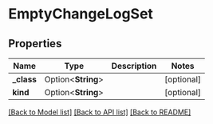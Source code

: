 # EmptyChangeLogSet

## Properties

Name | Type | Description | Notes
------------ | ------------- | ------------- | -------------
**_class** | Option<**String**> |  | [optional]
**kind** | Option<**String**> |  | [optional]

[[Back to Model list]](../README.md#documentation-for-models) [[Back to API list]](../README.md#documentation-for-api-endpoints) [[Back to README]](../README.md)



